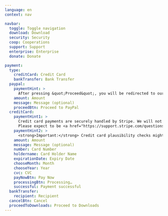 ```yaml
---
language: en
context: nav

navbar:
  toggle: Toggle navigation
  download: Download
  security: Security
  coop: Cooperations
  support: Support
  enterprise: Enterprise
  donate: Donate

payment:
  type:
    creditCard: Credit Card
    bankTransfer: Bank Transfer
  paypal:
    paymentHint: >
      After pressing &quot;Proceed&quot;, you will be redirected to our PayPal site.
    amount: Amount
    message: Message (optional)
    proceedBtn: Proceed to PayPal
  creditCard:
    paymentHint1: >
      Credit card payments are securely handled by Stripe. We will not be able to see your card number or CVC.
      Please expect to be <a href="https://support.stripe.com/questions/i-have-a-charge-on-my-card-from-stripe-but-i-m-not-a-stripe-user" target="_blank">charged by Stripe</a>.
    paymentHint2: >
      <strong>Important:</strong> Credit card plausibility checks might fail when using anonymizing services such as proxies or Tor.
    amount: Amount
    message: Message (optional)
    number: Card Number
    holdername: Card Holder Name
    expirationDate: Expiry Date
    chooseMonth: Month
    chooseYear: Year
    cvc: CVC
    payNowBtn: Pay Now
    processingBtn: Processing…
    successful: Payment successful
  bankTransfer:
    recipient: Recipient
  cancelBtn: Cancel
  proceedToDownloads: Proceed to Downloads
---
```

